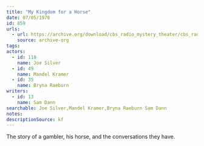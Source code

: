 ```yaml
---
title: "My Kingdom for a Horse"
date: 07/05/1978
id: 859
urls: 
  - url: https://archive.org/download/cbs_radio_mystery_theater/cbs_radio_mystery_theater-0851-0900.zip/cbs_radio_mystery_theater-0851-0900%2Fcbsrmt_0859_my_kingdom_for_a_horse.mp3
    source: archive-org
tags: 
actors:  
  - id: 118
    name: Joe Silver  
  - id: 49
    name: Mandel Kramer  
  - id: 35
    name: Bryna Raeburn
writers:  
  - id: 13
    name: Sam Dann
searchable: Joe Silver,Mandel Kramer,Bryna Raeburn Sam Dann
notes: 
descriptionSource: kf
---
```

The story of a gambler, his horse, and the conversations they have.